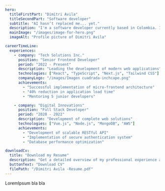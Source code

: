 ```yaml
---
hero:
  titleFirstPart: "Dimitri Avila"
  titleSecondPart: "Software developer"
  subtitle: "AI hasn’t replaced me... yet."
  description: "I'm a software developer currently based in Colombia. I'm passionate about building digital experiences that blend functionality and design. I enjoy staying in sync with the fast pace of technology and make an effort to process new tools and trends step by step — with curiosity and no rush."
  mainImage: "/images/image-for-hero.png"
  imageAlt: "Profile picture of Dimitri Avila"

careerTimeLine:
  experiences:
    - company: "Tech Solutions Inc."
      position: "Senior Frontend Developer"
      period: "2022 - Present"
      description: "Leading the development of modern web applications"
      technologies: ["React", "TypeScript", "Next.js", "Tailwind CSS"]
      companyLogo: "/images/Imagen cuadrada-inchcape.png"
      achievements:
        - "Successful implementation of micro-frontend architecture"
        - "40% reduction in application load time"
        - "Mentoring 5 junior developers"

    - company: "Digital Innovations"
      position: "Full Stack Developer"
      period: "2020 - 2022"
      description: "Development of complete web solutions"
      technologies: ["Vue.js", "Node.js", "MongoDB", "AWS"]
      achievements:
        - "Development of scalable RESTful API"
        - "Implementation of secure authentication system"
        - "Database performance optimization"

downloadCv:
  title: "Download my Resume"
  description: "Get a detailed overview of my professional experience and skills"
  buttonText: "Download CV"
  filePath: "/Dimitri Avila -Resume.pdf"
---
```


LoremIpsum bla bla